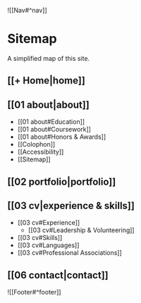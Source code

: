 ![[Nav#^nav]]

# Sitemap

A simplified map of this site.

## [[+ Home|home]]

## [[01 about|about]]
- [[01 about#Education]]
- [[01 about#Coursework]]
- [[01 about#Honors & Awards]]
- [[Colophon]]
- [[Accessibility]]
- [[Sitemap]]

## [[02 portfolio|portfolio]]

## [[03 cv|experience & skills]]
- [[03 cv#Experience]]
	- [[03 cv#Leadership & Volunteering]]
- [[03 cv#Skills]]
- [[03 cv#Languages]]
- [[03 cv#Professional Associations]]

## [[06 contact|contact]]

![[Footer#^footer]]